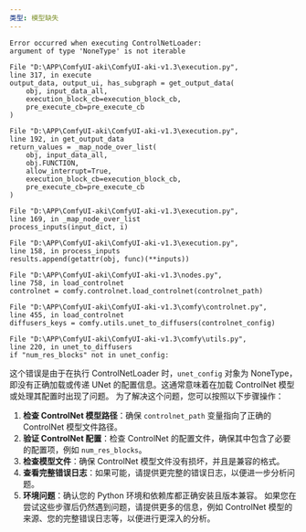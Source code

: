 ```yaml
---
类型: 模型缺失
---
```


```
Error occurred when executing ControlNetLoader:
argument of type 'NoneType' is not iterable

File "D:\APP\ComfyUI-aki\ComfyUI-aki-v1.3\execution.py", 
line 317, in execute
output_data, output_ui, has_subgraph = get_output_data(
    obj, input_data_all, 
    execution_block_cb=execution_block_cb, 
    pre_execute_cb=pre_execute_cb
)

File "D:\APP\ComfyUI-aki\ComfyUI-aki-v1.3\execution.py", 
line 192, in get_output_data
return_values = _map_node_over_list(
    obj, input_data_all, 
    obj.FUNCTION, 
    allow_interrupt=True, 
    execution_block_cb=execution_block_cb, 
    pre_execute_cb=pre_execute_cb
)

File "D:\APP\ComfyUI-aki\ComfyUI-aki-v1.3\execution.py", 
line 169, in _map_node_over_list
process_inputs(input_dict, i)

File "D:\APP\ComfyUI-aki\ComfyUI-aki-v1.3\execution.py", 
line 158, in process_inputs
results.append(getattr(obj, func)(**inputs))

File "D:\APP\ComfyUI-aki\ComfyUI-aki-v1.3\nodes.py", 
line 758, in load_controlnet
controlnet = comfy.controlnet.load_controlnet(controlnet_path)

File "D:\APP\ComfyUI-aki\ComfyUI-aki-v1.3\comfy\controlnet.py", 
line 455, in load_controlnet
diffusers_keys = comfy.utils.unet_to_diffusers(controlnet_config)

File "D:\APP\ComfyUI-aki\ComfyUI-aki-v1.3\comfy\utils.py", 
line 220, in unet_to_diffusers
if "num_res_blocks" not in unet_config:
```

这个错误是由于在执行 ControlNetLoader 时，`unet_config` 对象为 NoneType，即没有正确加载或传递 UNet 的配置信息。这通常意味着在加载 ControlNet 模型或处理其配置时出现了问题。
为了解决这个问题，您可以按照以下步骤操作：
1. **检查 ControlNet 模型路径**：确保 `controlnet_path` 变量指向了正确的 ControlNet 模型文件路径。
2. **验证 ControlNet 配置**：检查 ControlNet 的配置文件，确保其中包含了必要的配置项，例如 `num_res_blocks`。
3. **检查模型文件**：确保 ControlNet 模型文件没有损坏，并且是兼容的格式。
4. **查看完整错误日志**：如果可能，请提供更完整的错误日志，以便进一步分析问题。
5. **环境问题**：确认您的 Python 环境和依赖库都正确安装且版本兼容。
如果您在尝试这些步骤后仍然遇到问题，请提供更多的信息，例如 ControlNet 模型的来源、您的完整错误日志等，以便进行更深入的分析。
